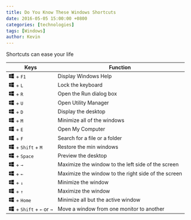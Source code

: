 ```yaml
---
title: Do You Know These Windows Shortcuts
date: 2016-05-05 15:00:00 +0800
categories: [technologies]
tags: [Windows]
author: Kevin
---
```


Shortcuts can ease your life

| Keys | Function |
|------|----------|
| ![winlogo](/images/posts/windows/win10.jpg) + `F1` | Display Windows Help |
| ![winlogo](/images/posts/windows/win10.jpg) + `L` | Lock the keyboard |
| ![winlogo](/images/posts/windows/win10.jpg) + `R` | Open the Run dialog box |
| ![winlogo](/images/posts/windows/win10.jpg) + `U` | Open Utility Manager |
| ![winlogo](/images/posts/windows/win10.jpg) + `D` | Display the desktop |
| ![winlogo](/images/posts/windows/win10.jpg) + `M` | Minimize all of the windows |
| ![winlogo](/images/posts/windows/win10.jpg) + `E` | Open My Computer |
| ![winlogo](/images/posts/windows/win10.jpg) + `F`| Search for a file or a folder |
| ![winlogo](/images/posts/windows/win10.jpg) + `Shift` + `M` | Restore the min windows |
| ![winlogo](/images/posts/windows/win10.jpg) + `Space` | Preview the desktop |
| ![winlogo](/images/posts/windows/win10.jpg) + `→` | Maximize the window to the left side of the screen |
| ![winlogo](/images/posts/windows/win10.jpg) + `←` | Maximize the window to the right side of the screen |
| ![winlogo](/images/posts/windows/win10.jpg) +  `↓` | Minimize the window |
| ![winlogo](/images/posts/windows/win10.jpg) + `↑` | Maximize the window |
| ![winlogo](/images/posts/windows/win10.jpg) + `Home` | Minimize all but the active window |
| ![winlogo](/images/posts/windows/win10.jpg) + `Shift` + `←` or `→` | Move a window from one monitor to another |
